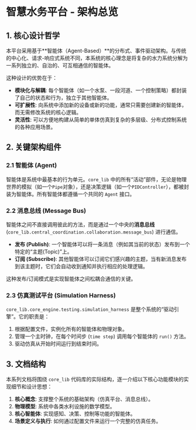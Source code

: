 # 智慧水务平台 - 架构总览

## 1. 核心设计哲学

本平台采用基于**智能体（Agent-Based）**的分布式、事件驱动架构。与传统的中心化、请求-响应式系统不同，本系统的核心理念是将复杂的水力系统分解为一系列独立的、自治的、可互相通信的智能体。

这种设计的优势在于：
*   **模块化与解耦**: 每个智能体（如一个水泵、一段河道、一个控制策略）都封装了自己的状态和行为，独立于其他智能体。
*   **可扩展性**: 向系统中添加新的设备或新的功能，通常只需要创建新的智能体，而无需修改系统的核心逻辑。
*   **灵活性**: 可以方便地构建从简单的单体仿真到复杂的多层级、分布式控制系统的各种应用场景。

## 2. 关键架构组件

### 2.1 智能体 (Agent)

智能体是系统中最基本的行为单元。`core_lib` 中的所有“活动”部件，无论是物理世界的模拟（如一个`Pipe`对象），还是决策逻辑（如一个`PIDController`），都被封装为智能体。所有智能体都遵循一个共同的 `Agent` 接口。

### 2.2 消息总线 (Message Bus)

智能体之间不直接调用彼此的方法，而是通过一个中央的**消息总线** (`core_lib.central_coordination.collaboration.message_bus`) 进行通信。

*   **发布 (Publish)**: 一个智能体可以将一条消息（例如其当前的状态）发布到一个特定的“主题(Topic)”上。
*   **订阅 (Subscribe)**: 其他智能体可以订阅它们感兴趣的主题，当有新消息发布到该主题时，它们会自动收到通知并执行相应的处理逻辑。

这种发布/订阅模式是实现智能体之间松耦合通信的关键。

### 2.3 仿真测试平台 (Simulation Harness)

`core_lib.core_engine.testing.simulation_harness` 是整个系统的“驱动引擎”。它的职责是：
1.  根据配置文件，实例化所有的智能体和物理对象。
2.  管理一个主时钟，在每个时间步 (`time step`) 调用每个智能体的 `run()` 方法。
3.  驱动仿真从开始时间运行到结束时间。

## 3. 文档结构

本系列文档将围绕 `core_lib` 代码库的实际结构，逐一介绍以下核心功能模块的实现细节和设计思想：

1.  **核心概念**: 支撑整个系统的基础架构（仿真平台、消息总线）。
2.  **物理模型**: 系统中各类水利设施的数学模型。
3.  **核心智能体**: 实现感知、决策、控制等功能的智能体。
4.  **场景定义与执行**: 如何通过配置文件来运行一个完整的仿真任务。
